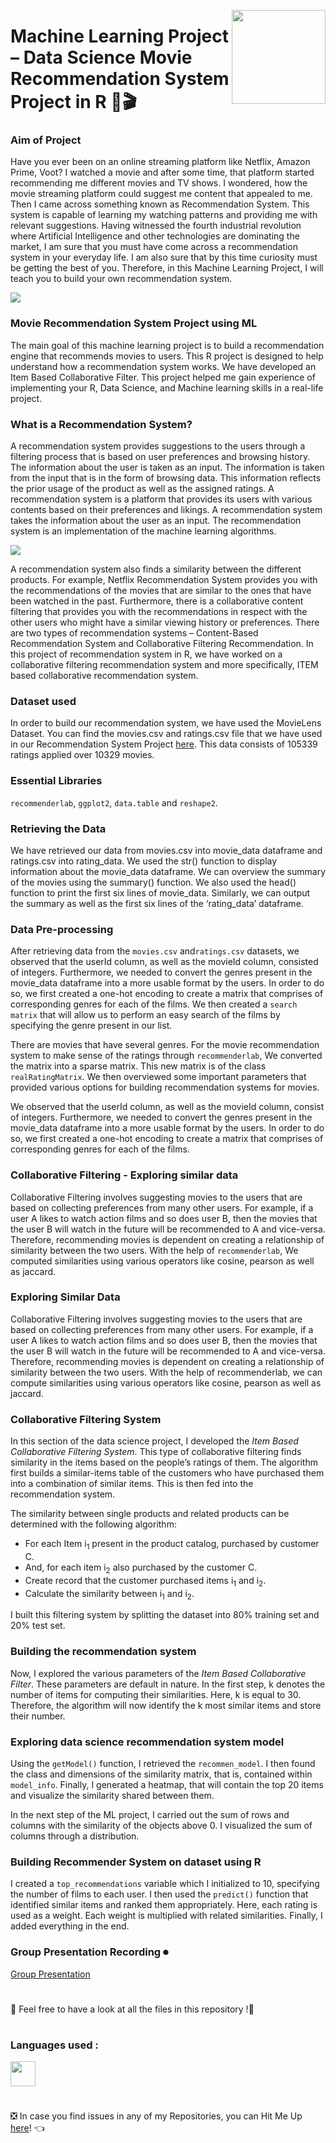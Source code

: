 

<a ><img src="https://encrypted-tbn0.gstatic.com/images?q=tbn:ANd9GcQ37C6wHOgUVkzvxdvgcDh7RORQHkiqkZIYa8QrAkFCXBq98Duy8HBtSseggWC1J_WWWwo&usqp=CAU" align="right" height="150"/></a>

# Machine Learning Project – Data Science Movie Recommendation System Project in R 🎦🎬

### Aim of Project
Have you ever been on an online streaming platform like Netflix, Amazon Prime, Voot? I watched a movie and after some time, that platform started recommending me different movies and TV shows. I wondered, how the movie streaming platform could suggest me content that appealed to me. Then I came across something known as Recommendation System. This system is capable of learning my watching patterns and providing me with relevant suggestions. Having witnessed the fourth industrial revolution where Artificial Intelligence and other technologies are dominating the market, I am sure that you must have come across a recommendation system in your everyday life. I am also sure that by this time curiosity must be getting the best of you. Therefore, in this Machine Learning Project, I will teach you to build your own recommendation system.

<a ><img src="https://data-flair.training/blogs/wp-content/uploads/sites/2/2019/07/data-science-movie-recommendation-project.jpg" /></a>

### Movie Recommendation System Project using ML
The main goal of this machine learning project is to build a recommendation engine that recommends movies to users. This R project is designed to help understand how a recommendation system works. We have developed an Item Based Collaborative Filter. This project helped me gain experience of implementing your R, Data Science, and Machine learning skills in a real-life project.

### What is a Recommendation System?
A recommendation system provides suggestions to the users through a filtering process that is based on user preferences and browsing history. The information about the user is taken as an input. The information is taken from the input that is in the form of browsing data. This information reflects the prior usage of the product as well as the assigned ratings. A recommendation system is a platform that provides its users with various contents based on their preferences and likings. A recommendation system takes the information about the user as an input. The recommendation system is an implementation of the machine learning algorithms.

<a ><img src="https://data-flair.training/blogs/wp-content/uploads/sites/2/2019/07/recommendation-system-project-in-R.png" /></a>

A recommendation system also finds a similarity between the different products. For example, Netflix Recommendation System provides you with the recommendations of the movies that are similar to the ones that have been watched in the past. Furthermore, there is a collaborative content filtering that provides you with the recommendations in respect with the other users who might have a similar viewing history or preferences. There are two types of recommendation systems – Content-Based Recommendation System and Collaborative Filtering Recommendation. In this project of recommendation system in R, we have worked on a collaborative filtering recommendation system and more specifically, ITEM based collaborative recommendation system.


### Dataset used
In order to build our recommendation system, we have used the MovieLens Dataset. You can find the movies.csv and ratings.csv file that we have used in our Recommendation System Project [here](https://drive.google.com/file/d/1Dn1BZD3YxgBQJSIjbfNnmCFlDW2jdQGD/view). This data consists of 105339 ratings applied over 10329 movies.

### Essential Libraries
```recommenderlab```, ```ggplot2```, ```data.table``` and ```reshape2```.

### Retrieving the Data
We have retrieved our data from movies.csv into movie_data dataframe and ratings.csv into rating_data. We used the str() function to display information about the movie_data dataframe. We can overview the summary of the movies using the summary() function. We also used the head() function to print the first six lines of movie_data. Similarly, we can output the summary as well as the first six lines of the ‘rating_data’ dataframe.

### Data Pre-processing
After retrieving data from the ```movies.csv``` and```ratings.csv``` datasets, we observed that the userId column, as well as the movieId column, consisted of integers. Furthermore, we needed to convert the genres present in the movie_data dataframe into a more usable format by the users. In order to do so, we first created a one-hot encoding to create a matrix that comprises of corresponding genres for each of the films. We then created a ```search matrix``` that will allow us to perform an easy search of the films by specifying the genre present in our list.

There are movies that have several genres. For the movie recommendation system to make sense of the ratings through ```recommenderlab```, We converted the matrix into a sparse matrix. This new matrix is of the class ```realRatingMatrix```. We then overviewed some important parameters that provided various options for building recommendation systems for movies.

We observed that the userId column, as well as the movieId column, consist of integers. Furthermore, we needed to convert the genres present in the movie_data dataframe into a more usable format by the users. In order to do so, we first created a one-hot encoding to create a matrix that comprises of corresponding genres for each of the films.

### Collaborative Filtering - Exploring similar data
Collaborative Filtering involves suggesting movies to the users that are based on collecting preferences from many other users. For example, if a user A likes to watch action films and so does user B, then the movies that the user B will watch in the future will be recommended to A and vice-versa. Therefore, recommending movies is dependent on creating a relationship of similarity between the two users. With the help of ```recommenderlab```, We computed similarities using various operators like cosine, pearson as well as jaccard.

### Exploring Similar Data
Collaborative Filtering involves suggesting movies to the users that are based on collecting preferences from many other users. For example, if a user A likes to watch action films and so does user B, then the movies that the user B will watch in the future will be recommended to A and vice-versa. Therefore, recommending movies is dependent on creating a relationship of similarity between the two users. With the help of recommenderlab, we can compute similarities using various operators like cosine, pearson as well as jaccard.

### Collaborative Filtering System
In this section of the data science project, I developed the *Item Based Collaborative Filtering System*. This type of collaborative filtering finds similarity in the items based on the people’s ratings of them. The algorithm first builds a similar-items table of the customers who have purchased them into a combination of similar items. This is then fed into the recommendation system.

The similarity between single products and related products can be determined with the following algorithm:

- For each Item i<sub>1</sub> present in the product catalog, purchased by customer C.
- And, for each item i<sub>2</sub> also purchased by the customer C.
- Create record that the customer purchased items i<sub>1</sub> and i<sub>2</sub>.
- Calculate the similarity between i<sub>1</sub> and i<sub>2</sub>.

I built this filtering system by splitting the dataset into 80% training set and 20% test set.

### Building the recommendation system
Now, I explored the various parameters of the *Item Based Collaborative Filter*. These parameters are default in nature. In the first step, k denotes the number of items for computing their similarities. Here, k is equal to 30. Therefore, the algorithm will now identify the k most similar items and store their number. 

### Exploring data science recommendation system model
Using the ```getModel()``` function, I retrieved the ```recommen_model```. I then found the class and dimensions of the similarity matrix, that is, contained within ```model_info```. Finally, I generated a heatmap, that will contain the top 20 items and visualize the similarity shared between them.

In the next step of the ML project, I carried out the sum of rows and columns with the similarity of the objects above 0. I visualized the sum of columns through a distribution.

### Building Recommender System on dataset using R
I created a ```top_recommendations``` variable which I initialized to 10, specifying the number of films to each user. I then used the ```predict()``` function that identified similar items and ranked them appropriately. Here, each rating is used as a weight. Each weight is multiplied with related similarities. Finally, I added everything in the end.

### Group Presentation Recording ⏺
[Group Presentation](https://drive.google.com/file/d/1bucUcJ60aItxyQOCtYAfnoIG9guIPuzb/view?usp=sharing)


#

📣  Feel free to have a look at all the files in this repository !🤗

#
### Languages used :
<code><img height="40" src="https://img.icons8.com/ios-filled/344/r.png"/></code>

#
❎ In case you find issues in any of my Repositories, you can Hit Me Up [here](https://github.com/Aditya-Bhate/Aditya-Bhate/issues)! 👈





